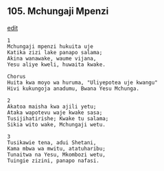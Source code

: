 ## 105. Mchungaji Mpenzi
[edit](https://docs.google.com/document/d/1OnWKIP6rEJDFBuPTV7tjSkxoBeNXtztk/edit?mode=html)




    1
    Mchungaji mpenzi hukuita uje
    Katika zizi lake panapo salama;
    Akina wanawake, waume vijana,
    Yesu aliye kweli, huwaita kwake.

    Chorus
    Huita kwa moyo wa huruma, "Uliyepotea uje kwangu"
    Hivi kukungoja anadumu, Bwana Yesu Mchunga.

    2
    Akatoa maisha kwa ajili yetu;
    Ataka wapotevu waje kwake sasa;
    Tusijihatirishe; Kwake tu salama;
    Sikia wito wake, Mchungaji wetu.

    3
    Tusikawie tena, adui Shetani,
    Kama mbwa wa mwitu, atatuharibu;
    Tunaitwa na Yesu, Mkombozi wetu,
    Tuingie zizini, panapo nafasi.


